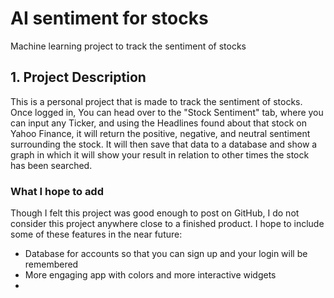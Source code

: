 # AI sentiment for stocks
Machine learning project to track the sentiment of stocks

## 1. Project Description
This is a personal project that is made to track the sentiment of stocks. Once logged in, 
You can head over to the "Stock Sentiment" tab, where you can input any Ticker, and using
the Headlines found about that stock on Yahoo Finance, it will return the positive, negative, 
and neutral sentiment surrounding the stock. It will then save that data to a database and 
show a graph in which it will show your result in relation to other times the stock has been 
searched.

### What I hope to add
Though I felt this project was good enough to post on GitHub, I do not consider this project 
anywhere close to a finished product. I hope to include some of these features in the near future:

* Database for accounts so that you can sign up and your login will be remembered
* More engaging app with colors and more interactive widgets
* 
